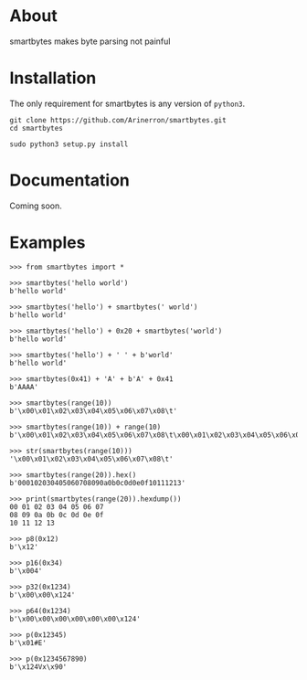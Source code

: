 # About

smartbytes makes byte parsing not painful

# Installation

The only requirement for smartbytes is any version of `python3`.

```
git clone https://github.com/Arinerron/smartbytes.git
cd smartbytes

sudo python3 setup.py install
```

# Documentation

Coming soon.

# Examples

```
>>> from smartbytes import *

>>> smartbytes('hello world')
b'hello world'

>>> smartbytes('hello') + smartbytes(' world')
b'hello world'

>>> smartbytes('hello') + 0x20 + smartbytes('world')
b'hello world'

>>> smartbytes('hello') + ' ' + b'world'
b'hello world'

>>> smartbytes(0x41) + 'A' + b'A' + 0x41
b'AAAA'

>>> smartbytes(range(10))
b'\x00\x01\x02\x03\x04\x05\x06\x07\x08\t'

>>> smartbytes(range(10)) + range(10)
b'\x00\x01\x02\x03\x04\x05\x06\x07\x08\t\x00\x01\x02\x03\x04\x05\x06\x07\x08\t'

>>> str(smartbytes(range(10)))
'\x00\x01\x02\x03\x04\x05\x06\x07\x08\t'

>>> smartbytes(range(20)).hex()
b'000102030405060708090a0b0c0d0e0f10111213'

>>> print(smartbytes(range(20)).hexdump())
00 01 02 03 04 05 06 07
08 09 0a 0b 0c 0d 0e 0f
10 11 12 13 

>>> p8(0x12)
b'\x12'

>>> p16(0x34)
b'\x004'

>>> p32(0x1234)
b'\x00\x00\x124'

>>> p64(0x1234)
b'\x00\x00\x00\x00\x00\x00\x124'

>>> p(0x12345)
b'\x01#E'

>>> p(0x1234567890)
b'\x124Vx\x90'
```
